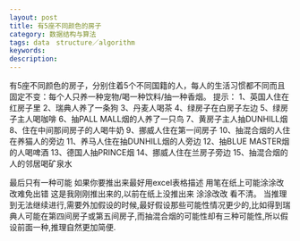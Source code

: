 ```yaml
---
layout: post
title: 有5座不同颜色的房子
category: 数据结构与算法
tags: data　structure／algorithm
keywords: 
description: 
---
```

有5座不同颜色的房子，分别住着5个不同国籍的人，每人的生活习惯都不同而且固定不变：每个人只养一种宠物/喝一种饮料/抽一种香烟。 
提示： 
1、英国人住在红房子里 
2、瑞典人养了一条狗 
3、丹麦人喝茶 
4、绿房子在白房子左边 
5、绿房子主人喝咖啡 
6、抽PALL MALL烟的人养了一只鸟 
7、黄房子主人抽DUNHILL烟 
8、住在中间那间房子的人喝牛奶 
9、挪威人住在第一间房子 
10、抽混合烟的人住在养猫人的旁边 
11、养马人住在抽DUNHILL烟的人旁边 
12、抽BLUE MASTER烟的人喝啤酒 
13、德国人抽PRINCE烟 
14、挪威人住在兰房子旁边 
15、抽混合烟的人的邻居喝矿泉水 
 
 
最后只有一种可能
如果你要推出来最好用excel表格描述 用笔在纸上可能涂涂改改难免出错
这是我刚刚推出来的,以前在纸上没推出来 涂涂改改 看不清。
当推理到无法继续进行,需要外加假设的时候,最好假设那些可能性情况更少的,比如得到瑞典人可能在第四间房子或第五间房子,而抽混合烟的可能性却有三种可能性,所以假设前面一种,推理自然更加简便.
 





